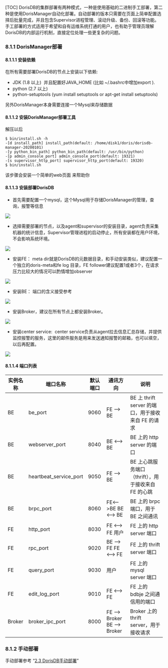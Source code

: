 [TOC]
DorisDB的集群部署有两种模式，一种是使用基础的二进制手工部署，第二种是使用DorisManager自动化部署。自动部署的版本只需要在页面上简单配置选择后批量完成，并且包含Supervisor进程管理、滚动升级、备份、回滚等功能。手工部署的方式适用于希望和自有运维系统打通的用户，也有助于管理员理解DorisDB的内部运行机制，直接定位处理一些更复杂的问题。

### 8.1.1 DorisManager部署

#### 8.1.1.1 安装依赖

在所有需要部署DorisDB的节点上安装以下依赖:

*   JDK (1.8 以上)  并且配置好JAVA\_HOME (比如 ~/.bashrc中增加export ).
*   python (2.7 以上)
*   python-setuptools (yum install setuptools or apt-get install setuptools)

  

另外DorisManager本身需要连接一个Mysql来存储数据

  

#### 8.1.1.2 安装DorisManager部署工具

解压以后

~~~
$ bin/install.sh -h
-[d install_path] install_path(default: /home/disk1/doris/dorisdb-manager-20200101)
-[y python_bin_path] python_bin_path(default: /usr/bin/python)
-[p admin_console_port] admin_console_port(default: 19321)
-[s supervisor_http_port] supervisor_http_port(default: 19320)
$ bin/install.sh
~~~

该步骤会安装一个简单的web页面 来帮助你

  

#### 8.1.1.3 安装部署DorisDB

*   首先需要配置一个mysql，这个Mysql用于存储DorisManager的管理，查询，报警等信息

![](images/8.1.1.3-1.png)

*   选择需要部署的节点，以及agent和supervisor的安装目录，agent负责采集机器的统计信息，Supervisor管理进程的启动停止，所有安装都在用户环境，不会影响系统环境。

![](images/8.1.1.3-2.png)

*   安装FE： meta dir就是DorisDB的元数据目录，和手动安装类似，建议配置一个独立的doris-meta和fe log 目录，FE follower建议配置1或者3个，在请求压力比较大的情况可以酌情增加observer

![](images/8.1.1.3-3.png)

*   安装BE： 端口的含义接受参考

![](images/8.1.1.3-4.png)

*   安装Broker，建议在所有节点上都安装Broker。

![](images/8.1.1.3-5.png)

*   安装center service:  center service负责从agent拉去信息汇总存储，并提供监控报警的服务，这里的邮件服务是用来发送通知报警的邮箱，也可以填空，以后再配置。

![](images/8.1.1.3-6.png)

#### 8.1.1.4 端口列表


|实例名称|端口名称|默认端口|通讯方向|说明|
|---|---|---|---|---|
|BE|be_port|9060|FE --> BE|BE 上 thrift server 的端口，用于接收来自 FE 的请求|
|BE|webserver_port|8040|BE <--> BE|BE 上的 http server 的端口|
|BE|heartbeat_service_port|9050|FE --> BE|BE 上心跳服务端口（thrift），用于接收来自 FE 的心跳|
|BE|brpc_port|8060|FE<-->BE BE <--> BE|BE 上的 brpc 端口，用于 BE 之间通讯|
|FE|http_port|8030|FE <--> FE 用户|FE 上的 http server 端口|
|FE|rpc_port|9020|BE --> FE FE <--> FE|FE 上的 thrift server 端口|
|FE|query_port|9030|用户|FE 上的 mysql server 端口|
|FE|edit_log_port|9010|FE <--> FE|FE 上的 bdbje 之间通信用的端口|
|Broker|broker_ipc_port|8000|FE --> Broker BE --> Broker|Broker 上的 thrift server，用于接收请求|

  

### 8.1.2 手动部署

手动部署参考 “[2.3 DorisDB手动部署](2.快速开始.md)”